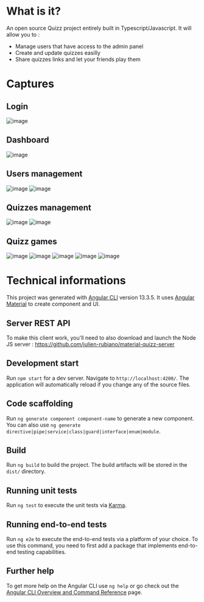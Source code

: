 # What is it?

An open source Quizz project entirely built in Typescript/Javascript. It will allow you to : 
* Manage users that have access to the admin panel
* Create and update quizzes easilly
* Share quizzes links and let your friends play them

# Captures

## Login
![image](https://user-images.githubusercontent.com/32417791/180213223-4dd00273-7564-4764-97b5-4cd6df18b9e6.png)


## Dashboard
![image](https://user-images.githubusercontent.com/32417791/180213183-8af6bac5-154e-4cd4-9443-eaa7debd7677.png)


## Users management
![image](https://user-images.githubusercontent.com/32417791/180213093-667b699a-acd0-4613-aa7f-ba249e5156ee.png)
![image](https://user-images.githubusercontent.com/32417791/180213121-6ee71518-453d-40ae-b269-99f927e1b952.png)


## Quizzes management
![image](https://user-images.githubusercontent.com/32417791/180213007-072bb9bc-eaac-4777-ba88-f0620df2bb33.png)
![image](https://user-images.githubusercontent.com/32417791/180213067-eea2bd0f-c522-4f99-b8b4-9e8b879a3f79.png)



## Quizz games
![image](https://user-images.githubusercontent.com/32417791/180212722-f05b44db-79a2-4566-b50f-f89a59d78d4a.png)
![image](https://user-images.githubusercontent.com/32417791/180212805-19409a5d-d868-4d1b-9a88-a6df9c74358f.png)
![image](https://user-images.githubusercontent.com/32417791/180212843-aa536f07-99c4-4f1c-8df7-48f160e119f7.png)
![image](https://user-images.githubusercontent.com/32417791/180212904-a1d1df3a-c5ee-4b62-b33b-f9a5774e61ce.png)
![image](https://user-images.githubusercontent.com/32417791/180213704-0b425e23-8fad-4a86-a895-e8e8a6973e12.png)


# Technical informations

This project was generated with [Angular CLI](https://github.com/angular/angular-cli) version 13.3.5.
It uses [Angular Material]([https://github.com/angular/angular-cli](https://material.angular.io/)) to create component and UI.

## Server REST API

To make this client work, you'll need to also download and launch the Node JS server : https://github.com/julien-rubiano/material-quizz-server

## Development start

Run `npm start` for a dev server. Navigate to `http://localhost:4200/`. The application will automatically reload if you change any of the source files.

## Code scaffolding

Run `ng generate component component-name` to generate a new component. You can also use `ng generate directive|pipe|service|class|guard|interface|enum|module`.

## Build

Run `ng build` to build the project. The build artifacts will be stored in the `dist/` directory.

## Running unit tests

Run `ng test` to execute the unit tests via [Karma](https://karma-runner.github.io).

## Running end-to-end tests

Run `ng e2e` to execute the end-to-end tests via a platform of your choice. To use this command, you need to first add a package that implements end-to-end testing capabilities.

## Further help

To get more help on the Angular CLI use `ng help` or go check out the [Angular CLI Overview and Command Reference](https://angular.io/cli) page.
